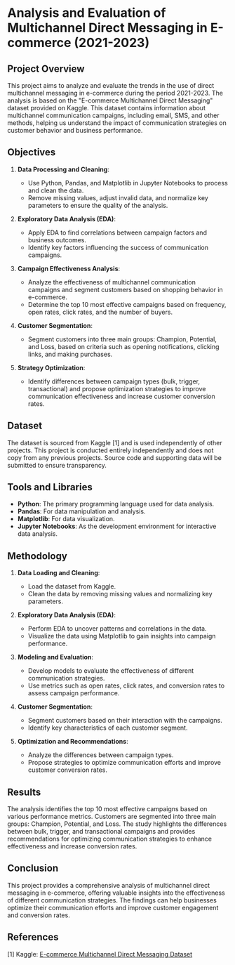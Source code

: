 # Analysis and Evaluation of Multichannel Direct Messaging in E-commerce (2021-2023)

## Project Overview

This project aims to analyze and evaluate the trends in the use of direct multichannel messaging in e-commerce during the period 2021-2023. The analysis is based on the "E-commerce Multichannel Direct Messaging" dataset provided on Kaggle. This dataset contains information about multichannel communication campaigns, including email, SMS, and other methods, helping us understand the impact of communication strategies on customer behavior and business performance.

## Objectives

1. **Data Processing and Cleaning**: 
   - Use Python, Pandas, and Matplotlib in Jupyter Notebooks to process and clean the data.
   - Remove missing values, adjust invalid data, and normalize key parameters to ensure the quality of the analysis.

2. **Exploratory Data Analysis (EDA)**:
   - Apply EDA to find correlations between campaign factors and business outcomes.
   - Identify key factors influencing the success of communication campaigns.

3. **Campaign Effectiveness Analysis**:
   - Analyze the effectiveness of multichannel communication campaigns and segment customers based on shopping behavior in e-commerce.
   - Determine the top 10 most effective campaigns based on frequency, open rates, click rates, and the number of buyers.

4. **Customer Segmentation**:
   - Segment customers into three main groups: Champion, Potential, and Loss, based on criteria such as opening notifications, clicking links, and making purchases.

5. **Strategy Optimization**:
   - Identify differences between campaign types (bulk, trigger, transactional) and propose optimization strategies to improve communication effectiveness and increase customer conversion rates.

## Dataset

The dataset is sourced from Kaggle [1] and is used independently of other projects. This project is conducted entirely independently and does not copy from any previous projects. Source code and supporting data will be submitted to ensure transparency.

## Tools and Libraries

- **Python**: The primary programming language used for data analysis.
- **Pandas**: For data manipulation and analysis.
- **Matplotlib**: For data visualization.
- **Jupyter Notebooks**: As the development environment for interactive data analysis.

## Methodology

1. **Data Loading and Cleaning**:
   - Load the dataset from Kaggle.
   - Clean the data by removing missing values and normalizing key parameters.

2. **Exploratory Data Analysis (EDA)**:
   - Perform EDA to uncover patterns and correlations in the data.
   - Visualize the data using Matplotlib to gain insights into campaign performance.

3. **Modeling and Evaluation**:
   - Develop models to evaluate the effectiveness of different communication strategies.
   - Use metrics such as open rates, click rates, and conversion rates to assess campaign performance.

4. **Customer Segmentation**:
   - Segment customers based on their interaction with the campaigns.
   - Identify key characteristics of each customer segment.

5. **Optimization and Recommendations**:
   - Analyze the differences between campaign types.
   - Propose strategies to optimize communication efforts and improve customer conversion rates.

## Results

The analysis identifies the top 10 most effective campaigns based on various performance metrics. Customers are segmented into three main groups: Champion, Potential, and Loss. The study highlights the differences between bulk, trigger, and transactional campaigns and provides recommendations for optimizing communication strategies to enhance effectiveness and increase conversion rates.

## Conclusion

This project provides a comprehensive analysis of multichannel direct messaging in e-commerce, offering valuable insights into the effectiveness of different communication strategies. The findings can help businesses optimize their communication efforts and improve customer engagement and conversion rates.

## References

[1] Kaggle: [E-commerce Multichannel Direct Messaging Dataset](https://www.kaggle.com/datasets/mkechinov/direct-messaging)
